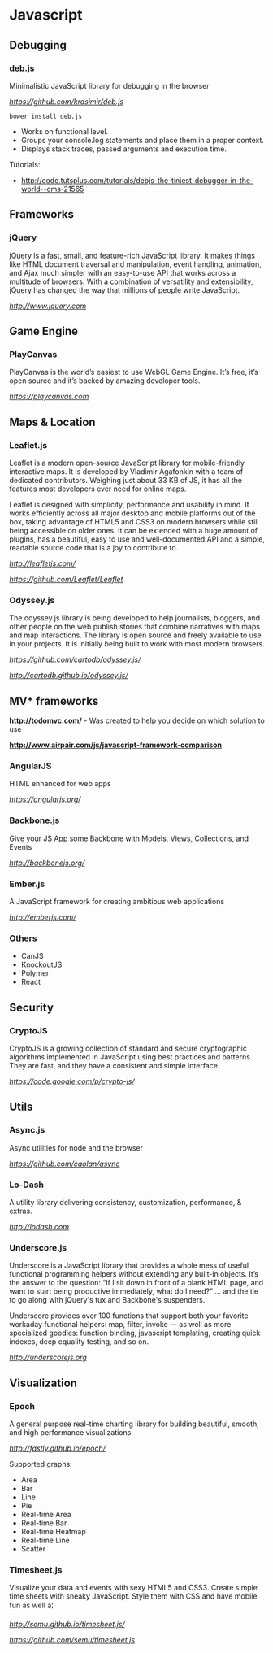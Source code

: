 # Javascript

## Debugging

### deb.js
Minimalistic JavaScript library for debugging in the browser

*https://github.com/krasimir/deb.js*

```
bower install deb.js
```

* Works on functional level.
* Groups your console.log statements and place them in a proper context.
* Displays stack traces, passed arguments and execution time.

Tutorials:
* http://code.tutsplus.com/tutorials/debjs-the-tiniest-debugger-in-the-world--cms-21565

## Frameworks

### jQuery
jQuery is a fast, small, and feature-rich JavaScript library. It makes things like HTML document traversal and manipulation, event handling, animation, and Ajax much simpler with an easy-to-use API that works across a multitude of browsers. With a combination of versatility and extensibility, jQuery has changed the way that millions of people write JavaScript.

*http://www.jquery.com*

## Game Engine

### PlayCanvas
PlayCanvas is the world’s easiest to use WebGL Game Engine. It’s free, it’s open source and it’s backed by amazing developer tools.

*https://playcanvas.com*

## Maps & Location

### Leaflet.js
Leaflet is a modern open-source JavaScript library for mobile-friendly interactive maps. It is developed by Vladimir Agafonkin with a team of dedicated contributors. Weighing just about 33 KB of JS, it has all the features most developers ever need for online maps.

Leaflet is designed with simplicity, performance and usability in mind. It works efficiently across all major desktop and mobile platforms out of the box, taking advantage of HTML5 and CSS3 on modern browsers while still being accessible on older ones. It can be extended with a huge amount of plugins, has a beautiful, easy to use and well-documented API and a simple, readable source code that is a joy to contribute to.

*http://leafletjs.com/*

*https://github.com/Leaflet/Leaflet*

### Odyssey.js
The odyssey.js library is being developed to help journalists, bloggers, and other people on the web publish stories that combine narratives with maps and map interactions. The library is open source and freely available to use in your projects. It is initially being built to work with most modern browsers.

*https://github.com/cartodb/odyssey.js/*

*http://cartodb.github.io/odyssey.js/*

## MV* frameworks
**http://todomvc.com/** - Was created to help you decide on which solution to use

**http://www.airpair.com/js/javascript-framework-comparison**

### AngularJS
HTML enhanced for web apps

*https://angularjs.org/*

### Backbone.js
Give your JS App some Backbone with Models, Views, Collections, and Events

*http://backbonejs.org/*

### Ember.js
A JavaScript framework for creating ambitious web applications

*http://emberjs.com/*

### Others

* CanJS
* KnockoutJS
* Polymer
* React

## Security

### CryptoJS
CryptoJS is a growing collection of standard and secure cryptographic algorithms implemented in JavaScript using best practices and patterns. They are fast, and they have a consistent and simple interface.

*https://code.google.com/p/crypto-js/*

## Utils

### Async.js
Async utilities for node and the browser

*https://github.com/caolan/async*

### Lo-Dash
A utility library delivering consistency, customization, performance, & extras.

*http://lodash.com*

### Underscore.js
 Underscore is a JavaScript library that provides a whole mess of useful functional programming helpers without extending any built-in objects. It’s the answer to the question: “If I sit down in front of a blank HTML page, and want to start being productive immediately, what do I need?” … and the tie to go along with jQuery's tux and Backbone's suspenders.

Underscore provides over 100 functions that support both your favorite workaday functional helpers: map, filter, invoke — as well as more specialized goodies: function binding, javascript templating, creating quick indexes, deep equality testing, and so on.

*http://underscorejs.org*

## Visualization

### Epoch
A general purpose real-time charting library for building beautiful, smooth, and high performance visualizations.

*http://fastly.github.io/epoch/*

Supported graphs:
* Area
* Bar
* Line
* Pie
* Real-time Area
* Real-time Bar
* Real-time Heatmap
* Real-time Line
* Scatter

### Timesheet.js
Visualize your data and events with sexy HTML5 and CSS3. Create simple time sheets with sneaky JavaScript. Style them with CSS and have mobile fun as well â¦

*http://semu.github.io/timesheet.js/*

*https://github.com/semu/timesheet.js*
